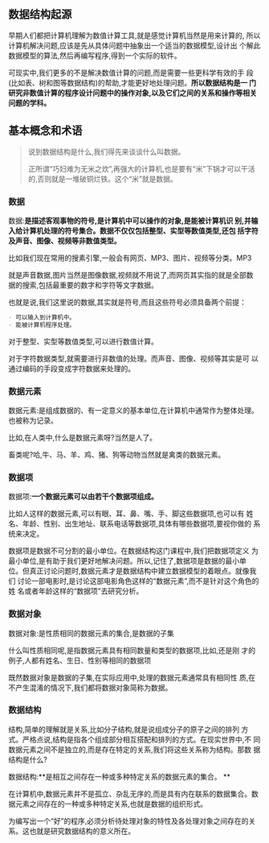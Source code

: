 ## 数据结构起源

早期人们都把计算机理解为数值计算工具,就是感觉计算机当然是用来计算的, 所以计算机解决问题,应该是先从具体问题中抽象出一个适当的数据模型,设计出 个解此数据模型的算法,然后再编写程序,得到一个实际的软件。

可现实中,我们更多的不是解决数值计算的问题,而是需要一些更科学有效的手 段(比如表、树和图等数据结构)的帮助,才能更好地处理问题。**所以数据结构是一 门研究非数值计算的程序设计问题中的操作对象,以及它们之间的关系和操作等相关 问题的学科。**

## 基本概念和术语

> 说到数据结构是什么,我们得先来谈谈什么叫数据。
>
> 正所谓“巧妇难为无米之炊”,再强大的计算机,也是要有“米”下锅才可以干活 的,否则就是一堆破铜烂铁。这个“米”就是数据。

### 数据

数据:**是描述客观事物的符号,是计算机中可以操作的对象,是能被计算机识 别,并输入给计算机处理的符号集合。数据不仅仅包括整型、实型等数值类型,还包 括字符及声音、图像、视频等非数值类型。**

比如我们现在常用的搜素引擎,一般会有网页、MP3、图片、视频等分类。MP3

就是声音数据,图片当然是图像数据,视频就不用说了,而网页其实指的就是全部数 据的搜索,包括最重要的数字和字符等文字数据。

也就是说,我们这里说的数据,其实就是符号,而且这些符号必须具备两个前提：

```markdown
- 可以输入到计算机中。 
- 能被计算机程序处理。
```

对于整型、实型等数值类型,可以进行数值计算。

对于字符数据类型,就需要进行非数值的处理。而声音、图像、视频等其实是可 以通过编码的手段变成字符数据来处理的。

### 数据元素

数据元素:是组成数据的、有一定意义的基本单位,在计算机中通常作为整体处理。也被称为记录。

比如,在人类中,什么是数据元素呀?当然是人了。

畜类呢?哈,牛、马、羊、鸡、猪、狗等动物当然就是禽类的数据元素。

### 数据项

数据项:**一个数据元素可以由若干个数据项组成。**

比如人这样的数据元素,可以有眼、耳、鼻、嘴、手、脚这些数据项,也可以有 姓名、年龄、性别、出生地址、联系电话等数据项,具体有哪些数据项,要视你做的 系统来决定。

数据项是数据不可分割的最小单位。在数据结构这门课程中,我们把数据项定义 为最小单位,是有助于我们更好地解决问题。所以,记住了,数据项是数据的最小单 位。但真正讨论问题时,数据元素才是数据结构中建立数据模型的着眼点。就像我们 讨论一部电影时,是讨论这部电影角色这样的“数据元素”,而不是针对这个角色的姓 名或者年龄这样的“数据项”去研究分析。

### 数据对象

数据对象:是性质相同的数据元素的集合,是数据的子集

什么叫性质相同呢,是指数据元素具有相同数量和类型的数据项,比如,还是刚 才的例子,人都有姓名、生日、性别等相同的数据项

既然数据对象是数据的子集,在实际应用中,处理的数据元素通常具有相同性 质,在不产生混淆的情况下,我们都将数据对象简称为数据。

### 数据结构

结构,简单的理解就是关系,比如分子结构,就是说组成分子的原子之间的排列 方式。严格点说,结构是指各个组成部分相互搭配和排列的方式。在现实世界中,不 同数据元素之间不是独立的,而是存在特定的关系,我们将这些关系称为结构。那数 据结构是什么?

数据结构:**是相互之间存在一种或多种特定关系的数据元素的集合。 **

在计算机中,数据元素并不是孤立、杂乱无序的,而是具有内在联系的数据集合。数据元素之间存在的一种或多种特定关系,也就是数据的组织形式。

为编写出一个“好”的程序,必须分析待处理对象的特性及各处理对象之间存在的关系。这也就是研究数据结构的意义所在。